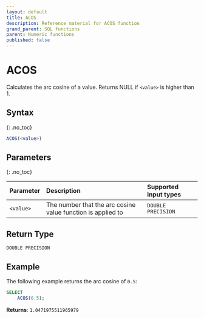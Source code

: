```yaml
---
layout: default
title: ACOS
description: Reference material for ACOS function
grand_parent: SQL functions
parent: Numeric functions
published: false
---
```


# ACOS

Calculates the arc cosine of a value. Returns NULL if `<value>` is higher than 1.

## Syntax
{: .no_toc}

```sql
ACOS(<value>)
```

## Parameters 
{: .no_toc}

| Parameter | Description                                                                                                         | Supported input types |
| :--------- | :------------------------------------------------------------------------------------------------------------------- | :-------------------|
| `<value>`   | The number that the arc cosine value function is applied to | `DOUBLE PRECISION` |

## Return Type
`DOUBLE PRECISION`

## Example
The following example returns the arc cosine  of `0.5`:

```sql
SELECT
    ACOS(0.5);
```

**Returns**: `1.0471975511965979`
